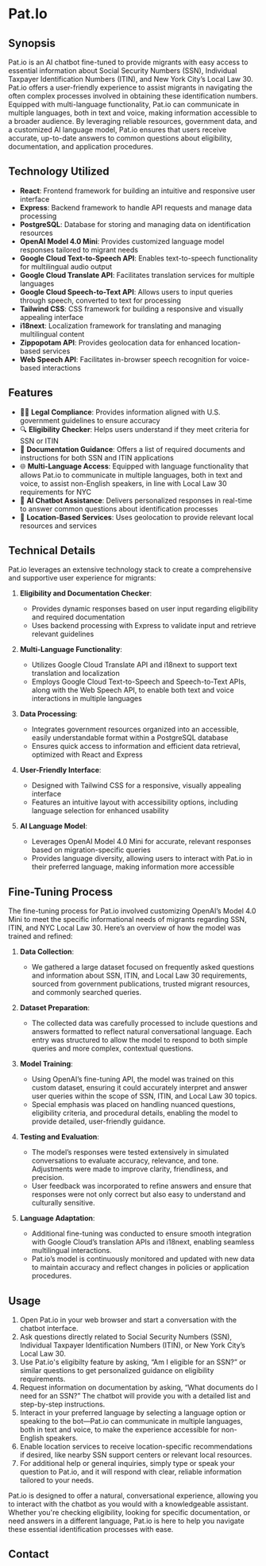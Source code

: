 # Pat.Io

## Synopsis

Pat.io is an AI chatbot fine-tuned to provide migrants with easy access to essential information about Social Security Numbers (SSN), Individual Taxpayer Identification Numbers (ITIN), and New York City’s Local Law 30. Pat.io offers a user-friendly experience to assist migrants in navigating the often complex processes involved in obtaining these identification numbers. Equipped with multi-language functionality, Pat.io can communicate in multiple languages, both in text and voice, making information accessible to a broader audience. By leveraging reliable resources, government data, and a customized AI language model, Pat.io ensures that users receive accurate, up-to-date answers to common questions about eligibility, documentation, and application procedures.

## Technology Utilized

- **React**: Frontend framework for building an intuitive and responsive user interface
- **Express**: Backend framework to handle API requests and manage data processing
- **PostgreSQL**: Database for storing and managing data on identification resources
- **OpenAI Model 4.0 Mini**: Provides customized language model responses tailored to migrant needs
- **Google Cloud Text-to-Speech API**: Enables text-to-speech functionality for multilingual audio output
- **Google Cloud Translate API**: Facilitates translation services for multiple languages
- **Google Cloud Speech-to-Text API**: Allows users to input queries through speech, converted to text for processing
- **Tailwind CSS**: CSS framework for building a responsive and visually appealing interface
- **i18next**: Localization framework for translating and managing multilingual content
- **Zippopotam API**: Provides geolocation data for enhanced location-based services
- **Web Speech API**: Facilitates in-browser speech recognition for voice-based interactions

## Features

- 🧑‍⚖️ **Legal Compliance**: Provides information aligned with U.S. government guidelines to ensure accuracy
- 🔍 **Eligibility Checker**: Helps users understand if they meet criteria for SSN or ITIN
- 📑 **Documentation Guidance**: Offers a list of required documents and instructions for both SSN and ITIN applications
- 🌐 **Multi-Language Access**: Equipped with language functionality that allows Pat.io to communicate in multiple languages, both in text and voice, to assist non-English speakers, in line with Local Law 30 requirements for NYC
- 🤖 **AI Chatbot Assistance**: Delivers personalized responses in real-time to answer common questions about identification processes
- 📍 **Location-Based Services**: Uses geolocation to provide relevant local resources and services

## Technical Details

Pat.io leverages an extensive technology stack to create a comprehensive and supportive user experience for migrants:

1. **Eligibility and Documentation Checker**:
   - Provides dynamic responses based on user input regarding eligibility and required documentation
   - Uses backend processing with Express to validate input and retrieve relevant guidelines

2. **Multi-Language Functionality**:
   - Utilizes Google Cloud Translate API and i18next to support text translation and localization
   - Employs Google Cloud Text-to-Speech and Speech-to-Text APIs, along with the Web Speech API, to enable both text and voice interactions in multiple languages

3. **Data Processing**:
   - Integrates government resources organized into an accessible, easily understandable format within a PostgreSQL database
   - Ensures quick access to information and efficient data retrieval, optimized with React and Express

4. **User-Friendly Interface**:
   - Designed with Tailwind CSS for a responsive, visually appealing interface
   - Features an intuitive layout with accessibility options, including language selection for enhanced usability

5. **AI Language Model**:
   - Leverages OpenAI Model 4.0 Mini for accurate, relevant responses based on migration-specific queries
   - Provides language diversity, allowing users to interact with Pat.io in their preferred language, making information more accessible

## Fine-Tuning Process

The fine-tuning process for Pat.io involved customizing OpenAI’s Model 4.0 Mini to meet the specific informational needs of migrants regarding SSN, ITIN, and NYC Local Law 30. Here’s an overview of how the model was trained and refined:

1. **Data Collection**:
   - We gathered a large dataset focused on frequently asked questions and information about SSN, ITIN, and Local Law 30 requirements, sourced from government publications, trusted migrant resources, and commonly searched queries.
   
2. **Dataset Preparation**:
   - The collected data was carefully processed to include questions and answers formatted to reflect natural conversational language. Each entry was structured to allow the model to respond to both simple queries and more complex, contextual questions.

3. **Model Training**:
   - Using OpenAI’s fine-tuning API, the model was trained on this custom dataset, ensuring it could accurately interpret and answer user queries within the scope of SSN, ITIN, and Local Law 30 topics.
   - Special emphasis was placed on handling nuanced questions, eligibility criteria, and procedural details, enabling the model to provide detailed, user-friendly guidance.

4. **Testing and Evaluation**:
   - The model’s responses were tested extensively in simulated conversations to evaluate accuracy, relevance, and tone. Adjustments were made to improve clarity, friendliness, and precision.
   - User feedback was incorporated to refine answers and ensure that responses were not only correct but also easy to understand and culturally sensitive.

5. **Language Adaptation**:
   - Additional fine-tuning was conducted to ensure smooth integration with Google Cloud’s translation APIs and i18next, enabling seamless multilingual interactions.
   - Pat.io’s model is continuously monitored and updated with new data to maintain accuracy and reflect changes in policies or application procedures.

## Usage

1. Open Pat.io in your web browser and start a conversation with the chatbot interface.
2. Ask questions directly related to Social Security Numbers (SSN), Individual Taxpayer Identification Numbers (ITIN), or New York City’s Local Law 30.
3. Use Pat.io's eligibilty feature by asking, “Am I eligible for an SSN?” or similar questions to get personalized guidance on eligibility requirements.
4. Request information on documentation by asking, “What documents do I need for an SSN?” The chatbot will provide you with a detailed list and step-by-step instructions.
5. Interact in your preferred language by selecting a language option or speaking to the bot—Pat.io can communicate in multiple languages, both in text and voice, to make the experience accessible for non-English speakers.
6. Enable location services to receive location-specific recommendations if desired, like nearby SSN support centers or relevant local resources.
7. For additional help or general inquiries, simply type or speak your question to Pat.io, and it will respond with clear, reliable information tailored to your needs.

Pat.io is designed to offer a natural, conversational experience, allowing you to interact with the chatbot as you would with a knowledgeable assistant. Whether you're checking eligibility, looking for specific documentation, or need answers in a different language, Pat.io is here to help you navigate these essential identification processes with ease.

## Contact
